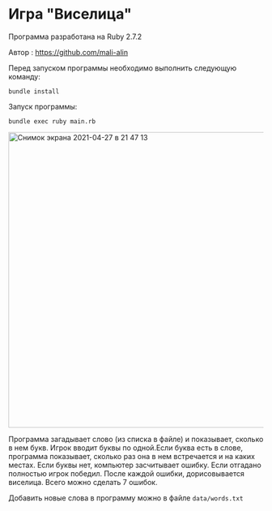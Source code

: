 # Игра "Виселица" #

Программа разработана на Ruby 2.7.2

Автор : https://github.com/mali-alin

Перед запуском программы необходимо выполнить следующую команду:
```
bundle install
```

Запуск программы:

```
bundle exec ruby main.rb
```

<img width="583" alt="Снимок экрана 2021-04-27 в 21 47 13" src="https://user-images.githubusercontent.com/79279989/116296405-dbda7600-a7a2-11eb-9945-cc47067b9a9b.png">


Программа загадывает слово (из списка в файле) и показывает, сколько в нем букв. Игрок вводит буквы по одной.Если буква есть в слове, программа показывает, сколько раз она в нем встречается и на каких местах. Если буквы нет, компьютер засчитывает ошибку. Если отгадано полностью игрок победил. После каждой ошибки, дорисовывается виселица. Всего можно сделать 7 ошибок.

Добавить новые слова в программу можно в файле `data/words.txt`
